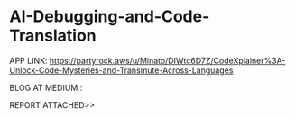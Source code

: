 # AI-Debugging-and-Code-Translation

APP LINK: https://partyrock.aws/u/Minato/DIWtc6D7Z/CodeXplainer%3A-Unlock-Code-Mysteries-and-Transmute-Across-Languages

BLOG AT MEDIUM : 

REPORT ATTACHED>>
